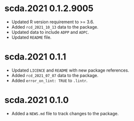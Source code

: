 # scda.2021 0.1.2.9005

* Updated R version requirement to >= 3.6.
* Added `rcd_2021_10_13` data to the package.
* Updated data to include `ADPP` and `ADPC`.
* Updated `README` file.

# scda.2021 0.1.1

* Updated `LICENCE` and `README` with new package references.
* Added `rcd_2021_07_07` data to the package.
* Added `error_on_lint: TRUE` to `.lintr`.

# scda.2021 0.1.0

* Added a `NEWS.md` file to track changes to the package.

